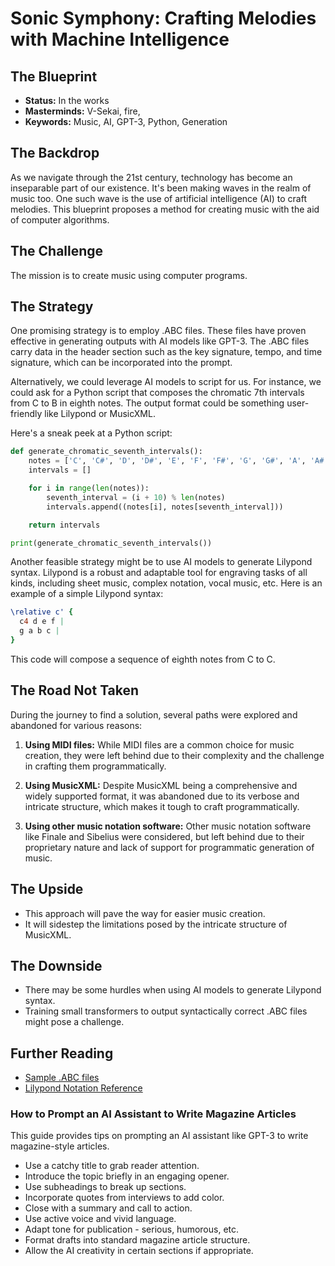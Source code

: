# Sonic Symphony: Crafting Melodies with Machine Intelligence

## The Blueprint

- **Status:** In the works
- **Masterminds:** V-Sekai, fire,
- **Keywords:** Music, AI, GPT-3, Python, Generation

## The Backdrop

As we navigate through the 21st century, technology has become an inseparable part of our existence. It's been making waves in the realm of music too. One such wave is the use of artificial intelligence (AI) to craft melodies. This blueprint proposes a method for creating music with the aid of computer algorithms.

## The Challenge

The mission is to create music using computer programs.

## The Strategy

One promising strategy is to employ .ABC files. These files have proven effective in generating outputs with AI models like GPT-3. The .ABC files carry data in the header section such as the key signature, tempo, and time signature, which can be incorporated into the prompt.

Alternatively, we could leverage AI models to script for us. For instance, we could ask for a Python script that composes the chromatic 7th intervals from C to B in eighth notes. The output format could be something user-friendly like Lilypond or MusicXML.

Here's a sneak peek at a Python script:

```python
def generate_chromatic_seventh_intervals():
    notes = ['C', 'C#', 'D', 'D#', 'E', 'F', 'F#', 'G', 'G#', 'A', 'A#', 'B']
    intervals = []

    for i in range(len(notes)):
        seventh_interval = (i + 10) % len(notes)
        intervals.append((notes[i], notes[seventh_interval]))

    return intervals

print(generate_chromatic_seventh_intervals())
```

Another feasible strategy might be to use AI models to generate Lilypond syntax. Lilypond is a robust and adaptable tool for engraving tasks of all kinds, including sheet music, complex notation, vocal music, etc. Here is an example of a simple Lilypond syntax:

```lilypond
\relative c' {
  c4 d e f |
  g a b c |
}
```

This code will compose a sequence of eighth notes from C to C.

## The Road Not Taken

During the journey to find a solution, several paths were explored and abandoned for various reasons:

1. **Using MIDI files:** While MIDI files are a common choice for music creation, they were left behind due to their complexity and the challenge in crafting them programmatically.

2. **Using MusicXML:** Despite MusicXML being a comprehensive and widely supported format, it was abandoned due to its verbose and intricate structure, which makes it tough to craft programmatically.

3. **Using other music notation software:** Other music notation software like Finale and Sibelius were considered, but left behind due to their proprietary nature and lack of support for programmatic generation of music.

## The Upside

- This approach will pave the way for easier music creation.
- It will sidestep the limitations posed by the intricate structure of MusicXML.

## The Downside

- There may be some hurdles when using AI models to generate Lilypond syntax.
- Training small transformers to output syntactically correct .ABC files might pose a challenge.

## Further Reading

- [Sample .ABC files](https://gwern.net/gpt-2-music)
- [Lilypond Notation Reference](https://lilypond.org/doc/v2.24/Documentation/notation/index)

### How to Prompt an AI Assistant to Write Magazine Articles

This guide provides tips on prompting an AI assistant like GPT-3 to write magazine-style articles.

- Use a catchy title to grab reader attention.
- Introduce the topic briefly in an engaging opener.
- Use subheadings to break up sections.
- Incorporate quotes from interviews to add color.
- Close with a summary and call to action.
- Use active voice and vivid language.
- Adapt tone for publication - serious, humorous, etc.
- Format drafts into standard magazine article structure.
- Allow the AI creativity in certain sections if appropriate.
